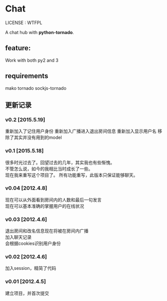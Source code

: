 # Chat

LICENSE : WTFPL  

A chat hub with **python-tornado**.  

## feature:
Work with both py2 and 3

## requirements
mako
tornado
sockjs-tornado


## 更新记录

### v0.2 [2015.5.19]
重新加入了记住用户身份
重新加入广播进入退出房间信息
重新加入显示用户名
移除了其实并没有用到的model

### v0.1 [2015.5.18]
很多时光过去了。回望过去的几年，其实我也有些惭愧。  
不管怎么说，如今的我相比当时成长了一些。  
现在我来重写这个项目了。
所有功能重写，此版本只保证能够聊天。

### v0.04 [2012.4.8]
现在可以从外面看到房间内的人数和最后一句发言  
现在可以基本准确的掌握用户的在线状况  

### v0.03 [2012.4.6]
退出房间和改名信息现在将被在房间内广播  
加入聊天记录  
会根据cookies识别用户身份

### v0.02 [2012.4.6]
加入session，精简了代码

### v0.01 [2012.4.5]
建立项目，并首次提交

